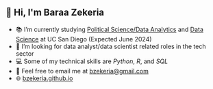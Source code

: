 ## 👋 Hi, I'm Baraa Zekeria
- :books: I’m currently studying [Political Science/Data Analytics](https://polisci.ucsd.edu/undergrad/major-and-minor-requirements/data_analytics.html) and [Data Science](https://datascience.ucsd.edu/academics/undergraduate/minor-requirements/) at UC San Diego (Expected June 2024)
- 👀 I’m looking for data analyst/data scientist related roles in the tech sector
- :computer: Some of my technical skills are *Python*, *R*, and *SQL*
- :email: Feel free to email me at [bzekeria@gmail.com](mailto:bzekeria@gmail.com)
- :globe_with_meridians: [bzekeria.github.io](https://bzekeria.github.io)

<!--![Baraa's GitHub stats](https://github-readme-stats.vercel.app/api?username=bzekeria&theme=dark&show_icons=true)--> 

<!---
bzekeria/bzekeria is a ✨ special ✨ repository because its `README.md` (this file) appears on your GitHub profile.
You can click the Preview link to take a look at your changes.
--->

 
